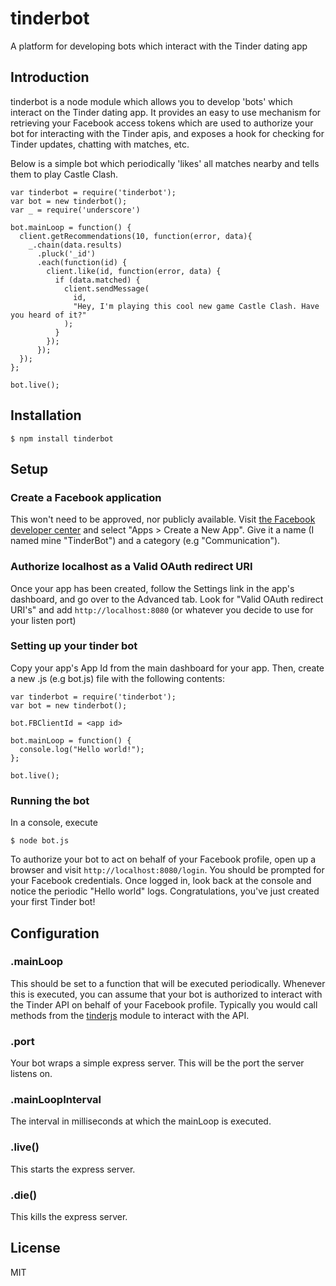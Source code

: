 # tinderbot

  A platform for developing bots which interact with the Tinder dating app

## Introduction

  tinderbot is a node module which allows you to develop 'bots' which interact on the Tinder dating app. 
  It provides an easy to use mechanism for retrieving your Facebook access tokens which are used to authorize your bot for interacting with the Tinder apis, and exposes
  a hook for checking for Tinder updates, chatting with matches, etc. 
  
  Below is a simple bot which periodically 'likes' all matches nearby and tells them to play Castle Clash.
  
    var tinderbot = require('tinderbot');
    var bot = new tinderbot();
    var _ = require('underscore')
    
    bot.mainLoop = function() {
      client.getRecommendations(10, function(error, data){
        _.chain(data.results)
          .pluck('_id')
          .each(function(id) {
            client.like(id, function(error, data) {
              if (data.matched) {
                client.sendMessage(
                  id,
                  "Hey, I'm playing this cool new game Castle Clash. Have you heard of it?"
                );
              }
            });
          });
      });
    };
    
    bot.live();
  
## Installation

    $ npm install tinderbot
    
## Setup 

### Create a Facebook application

  This won't need to be approved, nor publicly available. Visit [the Facebook developer center](https://developers.facebook.com/) and select "Apps > Create a New App".
  Give it a name (I named mine "TinderBot") and a category (e.g "Communication").
  
### Authorize localhost as a Valid OAuth redirect URI 

  Once your app has been created, follow the Settings link in the app's dashboard, and go over to the Advanced tab. Look for "Valid OAuth redirect URI's" and add `http://localhost:8080` (or whatever you decide to use for your listen port)

### Setting up your tinder bot 
  
  Copy your app's App Id from the main dashboard for your app. Then, create a new .js (e.g bot.js) file with the following contents:
  
    var tinderbot = require('tinderbot');
    var bot = new tinderbot();
    
    bot.FBClientId = <app id>
    
    bot.mainLoop = function() {
      console.log("Hello world!");
    };
    
    bot.live();
    
### Running the bot 

  In a console, execute 
  
    $ node bot.js
    
  To authorize your bot to act on behalf of your Facebook profile, open up a browser and visit `http://localhost:8080/login`. You should be prompted for your Facebook credentials. Once logged in, look back at the console and notice the periodic "Hello world" logs. Congratulations, you've just created your first Tinder bot!

## Configuration

### .mainLoop

  This should be set to a function that will be executed periodically. Whenever this is executed, you can assume that your bot is authorized to interact with the Tinder API on behalf of your Facebook profile. Typically you would call methods from the [tinderjs](https://github.com/alkawryk/tinderjs) module to interact with the API.
    
### .port

  Your bot wraps a simple express server. This will be the port the server listens on.
  
### .mainLoopInterval

  The interval in milliseconds at which the mainLoop is executed.
  
### .live()

  This starts the express server.
  
### .die()

  This kills the express server.
  
## License

  MIT